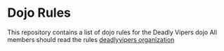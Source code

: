 Dojo Rules
==========

This repository contains a list of dojo rules for the Deadly Vipers dojo
All members should read the rules
[deadlyvipers organization](https://github.com/deadlyvipers)
